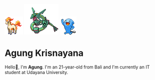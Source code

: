 ![Ponyta by PokeAPI](https://raw.githubusercontent.com/PokeAPI/sprites/master/sprites/pokemon/versions/generation-v/black-white/animated/77.gif) ![Rayquaza by PokeAPI](https://raw.githubusercontent.com/PokeAPI/sprites/master/sprites/pokemon/versions/generation-v/black-white/animated/384.gif) ![Sonansu by PokeAPI](https://raw.githubusercontent.com/PokeAPI/sprites/master/sprites/pokemon/versions/generation-v/black-white/animated/202.gif)
# Agung Krisnayana 
Hello👋, I'm **Agung**. I'm an 21-year-old from Bali and I'm currently an IT student at Udayana University.

<!--
**gungdekrisna/gungdekrisna** is a ✨ _special_ ✨ repository because its `README.md` (this file) appears on your GitHub profile.

Here are some ideas to get you started:

- 🔭 I’m currently working on ...
- 🌱 I’m currently learning ...
- 👯 I’m looking to collaborate on ...
- 🤔 I’m looking for help with ...
- 💬 Ask me about ...
- 📫 How to reach me: ...
- 😄 Pronouns: ...
- ⚡ Fun fact: ...
-->

